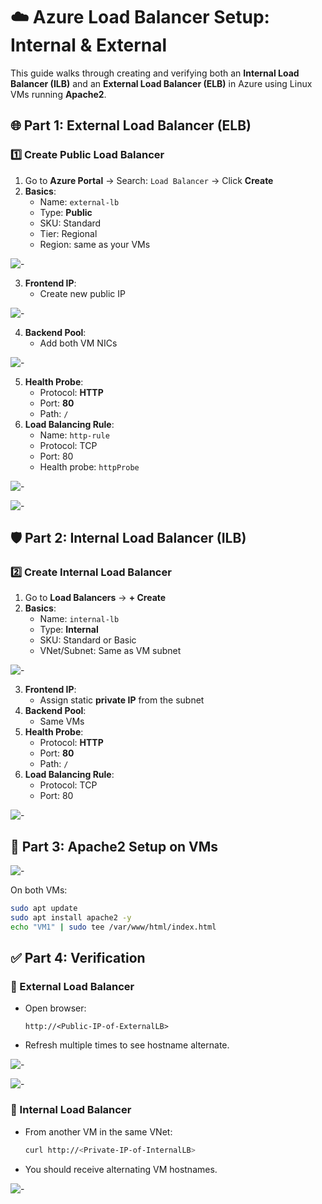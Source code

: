 
# ☁️ Azure Load Balancer Setup: Internal & External

This guide walks through creating and verifying both an **Internal Load Balancer (ILB)** and an **External Load Balancer (ELB)** in Azure using Linux VMs running **Apache2**.


## 🌐 Part 1: External Load Balancer (ELB)

### 1️⃣ Create Public Load Balancer

1. Go to **Azure Portal** → Search: `Load Balancer` → Click **Create**
2. **Basics**:
   - Name: `external-lb`
   - Type: **Public**
   - SKU: Standard
   - Tier: Regional
   - Region: same as your VMs

![-](img/ext.png)

3. **Frontend IP**:
   - Create new public IP

![-](img/ilb.png)

4. **Backend Pool**:
   - Add both VM NICs

![-](img/bpilb.png)

5. **Health Probe**:
   - Protocol: **HTTP**
   - Port: **80**
   - Path: `/`
6. **Load Balancing Rule**:
   - Name: `http-rule`
   - Protocol: TCP
   - Port: 80
   - Health probe: `httpProbe`

![-](img/inbound.png)

![-](img/elbO.png)

## 🛡️ Part 2: Internal Load Balancer (ILB)

### 2️⃣ Create Internal Load Balancer

1. Go to **Load Balancers** → **+ Create**
2. **Basics**:
   - Name: `internal-lb`
   - Type: **Internal**
   - SKU: Standard or Basic
   - VNet/Subnet: Same as VM subnet

![-](img/int.png)

3. **Frontend IP**:
   - Assign static **private IP** from the subnet
4. **Backend Pool**:
   - Same VMs
5. **Health Probe**:
   - Protocol: **HTTP**
   - Port: **80**
   - Path: `/`
6. **Load Balancing Rule**:
   - Protocol: TCP
   - Port: 80

![-](img/ilbO.png)

## 🧪 Part 3: Apache2 Setup on VMs

![-](img/vm.png)

On both VMs:

```bash
sudo apt update
sudo apt install apache2 -y
echo "VM1" | sudo tee /var/www/html/index.html
```

## ✅ Part 4: Verification

### 🔹 External Load Balancer

- Open browser:
  ```
  http://<Public-IP-of-ExternalLB>
  ```
- Refresh multiple times to see hostname alternate.

![-](img/vm1.png)

![-](img/vm2.png)

### 🔸 Internal Load Balancer

- From another VM in the same VNet:
  ```bash
  curl http://<Private-IP-of-InternalLB>
  ```
- You should receive alternating VM hostnames.

![-](img/curl.png)